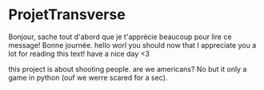 # ProjetTransverse
Bonjour,
sache tout d'abord que je t'apprécie beaucoup pour lire ce message!
Bonne journée.
hello worl 
you should now that I appreciate you a lot for reading this text!
have a nice day
<3

this project is about shooting people. are we   americans? No but it only a game in python (ouf we werre scared for a sec).
